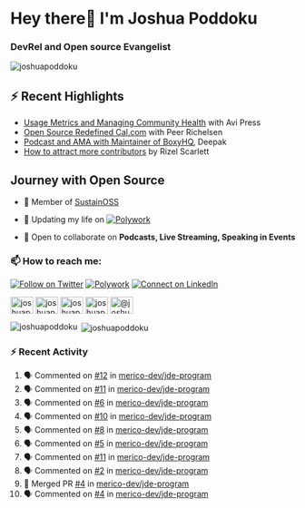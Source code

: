 <h1 align="left">Hey there👋 I'm Joshua Poddoku</h1>
<h3 align="left">DevRel and Open source Evangelist</h3>

<p align="left"> <img src="https://komarev.com/ghpvc/?username=joshuapoddoku&label=Profile%20views&color=0e75b6&style=flat" alt="joshuapoddoku" /> </p>

## :zap: Recent Highlights

- [Usage Metrics and Managing Community Health](https://www.youtube.com/watch?v=9-F_2GslGiE) with Avi Press
- [Open Source Redefined Cal.com](https://www.youtube.com/watch?v=HQ9jYOFfCg0) with Peer Richelsen
- [Podcast and AMA with Maintainer of BoxyHQ](https://www.youtube.com/watch?v=SCCBjOSLsK0), Deepak 
- [How to attract more contributors](https://www.youtube.com/watch?v=j-DjYOt6gOs) by Rizel Scarlett

## Journey with Open Source

- 🌱 Member of [SustainOSS](https://discourse.sustainoss.org/u/joshuapoddoku/summary)

- 📝 Updating my life on [![Polywork](https://img.shields.io/badge/--polywork?label=Polywork&logo=Polywork&style=social)](https://www.polywork.com/joshuapod)
 
- 💬 Open to collaborate on **Podcasts, Live Streaming, Speaking in Events**

### 📫 How to reach me:

[![Follow on Twitter](https://img.shields.io/badge/--twitter?label=Twitter&logo=Twitter&style=social)](https://twitter.com/JoshuaPoddoku)  [![Polywork](https://img.shields.io/badge/--polywork?label=Polywork&logo=Polywork&style=social)](https://www.polywork.com/joshuapod) [![Connect on LinkedIn](https://img.shields.io/badge/--linkedin?label=LinkedIn&logo=LinkedIn&style=social)](https://www.linkedin.com/in/joshuapod)


<p align="left">
<a href="https://codepen.io/joshuapoddoku" target="blank"><img align="center" src="https://cdn.jsdelivr.net/npm/simple-icons@3.0.1/icons/codepen.svg" alt="joshuapoddoku" height="30" width="40" /></a>
<a href="https://dev.to/joshuapoddoku" target="blank"><img align="center" src="https://cdn.jsdelivr.net/npm/simple-icons@3.0.1/icons/dev-dot-to.svg" alt="joshuapoddoku" height="30" width="40" /></a>
<a href="https://codesandbox.com/joshuapoddoku" target="blank"><img align="center" src="https://cdn.jsdelivr.net/npm/simple-icons@3.0.1/icons/codesandbox.svg" alt="joshuapoddoku" height="30" width="40" /></a>
<a href="https://instagram.com/the_wittymentor" target="blank"><img align="center" src="https://cdn.jsdelivr.net/npm/simple-icons@3.0.1/icons/instagram.svg" alt="joshuapoddoku" height="30" width="40" /></a>
<a href="https://medium.com/@joshuapod" target="blank"><img align="center" src="https://cdn.jsdelivr.net/npm/simple-icons@3.0.1/icons/medium.svg" alt="@joshuapod" height="30" width="40" /></a>
</p>


<p><img align="left" src="https://github-readme-stats.vercel.app/api/top-langs?username=joshuapoddoku&show_icons=true&locale=en&layout=compact" alt="joshuapoddoku" /></p>

<p>&nbsp;<img align="center" src="https://github-readme-stats.vercel.app/api?username=joshuapoddoku&show_icons=true&locale=en" alt="joshuapoddoku" /></p>

### :zap: Recent Activity

<!--START_SECTION:activity-->
1. 🗣 Commented on [#12](https://github.com/merico-dev/jde-program/issues/12) in [merico-dev/jde-program](https://github.com/merico-dev/jde-program)
2. 🗣 Commented on [#11](https://github.com/merico-dev/jde-program/issues/11) in [merico-dev/jde-program](https://github.com/merico-dev/jde-program)
3. 🗣 Commented on [#6](https://github.com/merico-dev/jde-program/issues/6) in [merico-dev/jde-program](https://github.com/merico-dev/jde-program)
4. 🗣 Commented on [#10](https://github.com/merico-dev/jde-program/issues/10) in [merico-dev/jde-program](https://github.com/merico-dev/jde-program)
5. 🗣 Commented on [#8](https://github.com/merico-dev/jde-program/issues/8) in [merico-dev/jde-program](https://github.com/merico-dev/jde-program)
6. 🗣 Commented on [#5](https://github.com/merico-dev/jde-program/issues/5) in [merico-dev/jde-program](https://github.com/merico-dev/jde-program)
7. 🗣 Commented on [#11](https://github.com/merico-dev/jde-program/issues/11) in [merico-dev/jde-program](https://github.com/merico-dev/jde-program)
8. 🗣 Commented on [#2](https://github.com/merico-dev/jde-program/issues/2) in [merico-dev/jde-program](https://github.com/merico-dev/jde-program)
9. 🎉 Merged PR [#4](https://github.com/merico-dev/jde-program/pull/4) in [merico-dev/jde-program](https://github.com/merico-dev/jde-program)
10. 🗣 Commented on [#4](https://github.com/merico-dev/jde-program/issues/4) in [merico-dev/jde-program](https://github.com/merico-dev/jde-program)
<!--END_SECTION:activity-->

